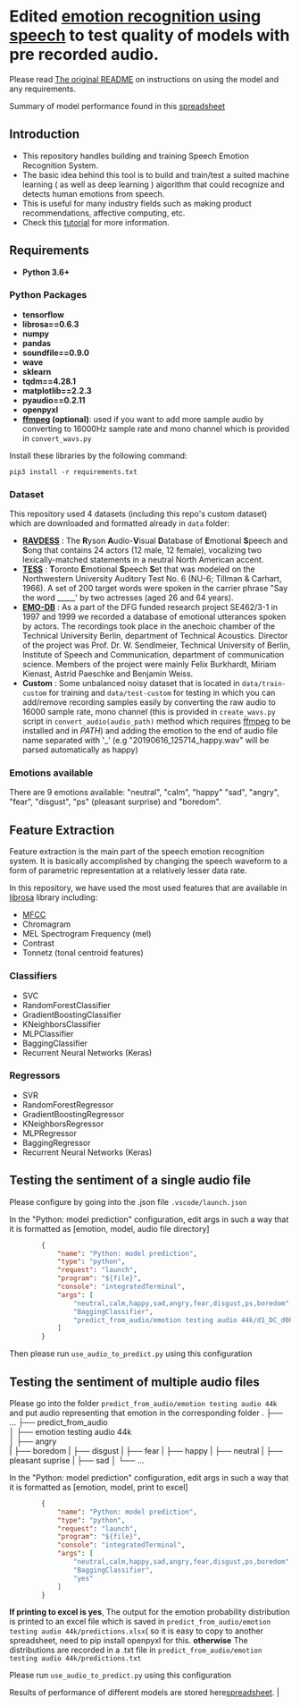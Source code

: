 # Edited [emotion recognition using speech](https://github.com/x4nth055/emotion-recognition-using-speech) to test quality of models with pre recorded audio.

Please read [The original README](https://github.com/NeneMatsuki/emotion-recognition-using-speech/blob/master/README_original.md) on instructions on using the model and any requirements. 

Summary of model performance found in this [spreadsheet](https://docs.google.com/spreadsheets/d/1eKX86JusWnL_1YBtDadtsKyx1cQiSuedk0V_xlTiHLw/edit?usp=sharing)

## Introduction
- This repository handles building and training Speech Emotion Recognition System.
- The basic idea behind this tool is to build and train/test a suited machine learning ( as well as deep learning ) algorithm that could recognize and detects human emotions from speech.
- This is useful for many industry fields such as making product recommendations, affective computing, etc.
- Check this [tutorial](https://www.thepythoncode.com/article/building-a-speech-emotion-recognizer-using-sklearn) for more information.
## Requirements
- **Python 3.6+**
### Python Packages
- **tensorflow**
- **librosa==0.6.3**
- **numpy**
- **pandas**
- **soundfile==0.9.0**
- **wave**
- **sklearn**
- **tqdm==4.28.1**
- **matplotlib==2.2.3**
- **pyaudio==0.2.11**
- **openpyxl**
- **[ffmpeg](https://ffmpeg.org/) (optional)**: used if you want to add more sample audio by converting to 16000Hz sample rate and mono channel which is provided in ``convert_wavs.py``

Install these libraries by the following command:
```
pip3 install -r requirements.txt
```

### Dataset
This repository used 4 datasets (including this repo's custom dataset) which are downloaded and formatted already in `data` folder:
- [**RAVDESS**](https://zenodo.org/record/1188976) : The **R**yson **A**udio-**V**isual **D**atabase of **E**motional **S**peech and **S**ong that contains 24 actors (12 male, 12 female), vocalizing two lexically-matched statements in a neutral North American accent.
- [**TESS**](https://tspace.library.utoronto.ca/handle/1807/24487) : **T**oronto **E**motional **S**peech **S**et that was modeled on the Northwestern University Auditory Test No. 6 (NU-6; Tillman & Carhart, 1966). A set of 200 target words were spoken in the carrier phrase "Say the word _____' by two actresses (aged 26 and 64 years).
- [**EMO-DB**](http://emodb.bilderbar.info/docu/) : As a part of the DFG funded research project SE462/3-1 in 1997 and 1999 we recorded a database of emotional utterances spoken by actors. The recordings took place in the anechoic chamber of the Technical University Berlin, department of Technical Acoustics. Director of the project was Prof. Dr. W. Sendlmeier, Technical University of Berlin, Institute of Speech and Communication, department of communication science. Members of the project were mainly Felix Burkhardt, Miriam Kienast, Astrid Paeschke and Benjamin Weiss.
- **Custom** : Some unbalanced noisy dataset that is located in `data/train-custom` for training and `data/test-custom` for testing in which you can add/remove recording samples easily by converting the raw audio to 16000 sample rate, mono channel (this is provided in `create_wavs.py` script in ``convert_audio(audio_path)`` method which requires [ffmpeg](https://ffmpeg.org/) to be installed and in *PATH*) and adding the emotion to the end of audio file name separated with '_' (e.g "20190616_125714_happy.wav" will be parsed automatically as happy)


### Emotions available
There are 9 emotions available: "neutral", "calm", "happy" "sad", "angry", "fear", "disgust", "ps" (pleasant surprise) and "boredom".
## Feature Extraction
Feature extraction is the main part of the speech emotion recognition system. It is basically accomplished by changing the speech waveform to a form of parametric representation at a relatively lesser data rate.

In this repository, we have used the most used features that are available in [librosa](https://github.com/librosa/librosa) library including:
- [MFCC](https://en.wikipedia.org/wiki/Mel-frequency_cepstrum)
- Chromagram 
- MEL Spectrogram Frequency (mel)
- Contrast
- Tonnetz (tonal centroid features)

### Classifiers
- SVC
- RandomForestClassifier
- GradientBoostingClassifier
- KNeighborsClassifier
- MLPClassifier
- BaggingClassifier
- Recurrent Neural Networks (Keras)
### Regressors
- SVR
- RandomForestRegressor
- GradientBoostingRegressor
- KNeighborsRegressor
- MLPRegressor
- BaggingRegressor
- Recurrent Neural Networks (Keras)

## Testing the sentiment of a single audio file 
Please configure by going into the .json file `.vscode/launch.json`

In the "Python: model prediction" configuration, edit args in such a way that it is formatted as [emotion, model, audio file directory]

```.json
        {
            "name": "Python: model prediction",
            "type": "python",
            "request": "launch",
            "program": "${file}",
            "console": "integratedTerminal",
            "args": [
                "neutral,calm,happy,sad,angry,fear,disgust,ps,boredom",
                "BaggingClassifier",
                "predict_from_audio/emotion testing audio 44k/d1_DC_d08.wav"
            ]
        }

```
Then please run `use_audio_to_predict.py` using this configuration

## Testing the sentiment of multiple audio files

Please go into the folder `predict_from_audio/emotion testing audio 44k` and put audio representing that emotion in the corresponding folder
    .
    ├── ...
    ├── predict_from_audio                    
    │   ├── emotion testing audio 44k          
    │       ├── angry         
    |       ├── boredom
    |       ├── disgust
    |       ├── fear
    |       ├── happy
    |       ├── neutral
    |       ├── pleasant suprise
    |       ├── sad
    │   └── ...                

In the "Python: model prediction" configuration, edit args in such a way that it is formatted as [emotion, model, print to excel]

```.json
        {
            "name": "Python: model prediction",
            "type": "python",
            "request": "launch",
            "program": "${file}",
            "console": "integratedTerminal",
            "args": [
                "neutral,calm,happy,sad,angry,fear,disgust,ps,boredom",
                "BaggingClassifier",
                "yes"
            ]
        }

```

**If printing to excel is yes**, The output for the emotion probability distribution is printed to an excel file which is saved in `predict_from_audio/emotion testing audio 44k/predictions.xlsx`( so it is easy to copy to another spreadsheet, need to pip install openpyxl for this. **otherwise** The distributions are recorded in a .txt file in `predict_from_audio/emotion testing audio 44k/predictions.txt`

Please run `use_audio_to_predict.py` using this configuration

Results of performance of different models are stored here[spreadsheet](https://docs.google.com/spreadsheets/d/1eKX86JusWnL_1YBtDadtsKyx1cQiSuedk0V_xlTiHLw/edit?usp=sharing). |

